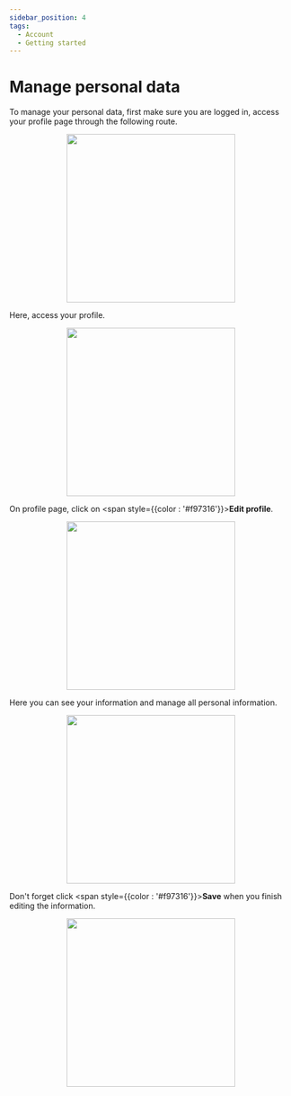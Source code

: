 ```yaml
---
sidebar_position: 4
tags:
  - Account
  - Getting started
---
```


# Manage personal data

To manage your personal data, first make sure you are logged in, access your profile page through the following route.

<p align="center">
  <img src="/img/create-account/menu-button.png" width="300" />
</p>

Here, access your profile.

<p align="center">
  <img src="/img/manage-personal-data/profile.png" width="300" />
</p>

On profile page, click on <span style={{color : '#f97316'}}>**Edit profile**</span>.

<p align="center">
  <img src="/img/manage-personal-data/edit-profile.png" width="300" />
</p>

Here you can see your information and manage all personal information.

<p align="center">
  <img src="/img/manage-personal-data/edit-profile-2.png" width="300" />
</p>

Don't forget click <span style={{color : '#f97316'}}>**Save**</span> when you finish editing the information.

<p align="center">
  <img src="/img/manage-personal-data/profile-save.png" width="300" />
</p>
